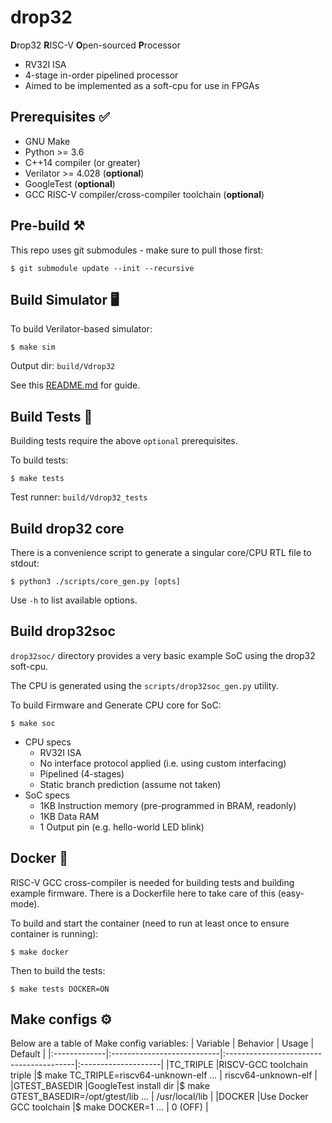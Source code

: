 # drop32

**D**rop32 **R**ISC-V **O**pen-sourced **P**rocessor

- RV32I ISA
- 4-stage in-order pipelined processor
- Aimed to be implemented as a soft-cpu for use in FPGAs

## Prerequisites ✅
- GNU Make
- Python >= 3.6
- C++14 compiler (or greater)
- Verilator >= 4.028 (**optional**)
- GoogleTest (**optional**)
- GCC RISC-V compiler/cross-compiler toolchain (**optional**)

## Pre-build ⚒️
This repo uses git submodules - make sure to pull those first:

    $ git submodule update --init --recursive

## Build Simulator 🖥
To build Verilator-based simulator:

    $ make sim

Output dir: `build/Vdrop32`

See this [README.md](./sim/README.md) for guide.

## Build Tests 🧪
Building tests require the above `optional` prerequisites.

To build tests:

    $ make tests

Test runner: `build/Vdrop32_tests`

## Build drop32 core
There is a convenience script to generate a singular core/CPU RTL file to stdout:

    $ python3 ./scripts/core_gen.py [opts]

Use `-h` to list available options.

## Build drop32soc
`drop32soc/` directory provides a very basic example SoC using the drop32 soft-cpu.

The CPU is generated using the `scripts/drop32soc_gen.py` utility.

To build Firmware and Generate CPU core for SoC:

    $ make soc

- CPU specs
    - RV32I ISA
    - No interface protocol applied (i.e. using custom interfacing)
    - Pipelined (4-stages)
    - Static branch prediction (assume not taken)
- SoC specs
    - 1KB Instruction memory (pre-programmed in BRAM, readonly)
    - 1KB Data RAM
    - 1 Output pin (e.g. hello-world LED blink)

## Docker 🐳
RISC-V GCC cross-compiler is needed for building tests and building example firmware. There is a Dockerfile
here to take care of this (easy-mode).

To build and start the container (need to run at least once to ensure container is running):

    $ make docker

Then to build the tests:

    $ make tests DOCKER=ON

## Make configs ⚙
Below are a table of Make config variables:
| Variable     | Behavior                   | Usage                                   | Default             |
|:-------------|:---------------------------|:----------------------------------------|:--------------------|
|TC_TRIPLE     |RISCV-GCC toolchain triple  |$ make TC_TRIPLE=riscv64-unknown-elf ... | riscv64-unknown-elf |
|GTEST_BASEDIR |GoogleTest install dir      |$ make GTEST_BASEDIR=/opt/gtest/lib ...  | /usr/local/lib      |
|DOCKER        |Use Docker GCC toolchain    |$ make DOCKER=1 ...                      | 0 (OFF)             |
